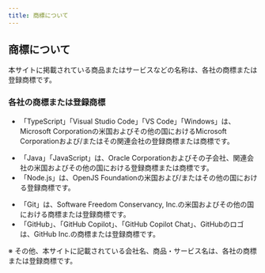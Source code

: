 ```yaml
---
title: 商標について
---
```


## 商標について

本サイトに掲載されている商品またはサービスなどの名称は、各社の商標または登録商標です。

### 各社の商標または登録商標

<!-- textlint-disable ja-technical-writing/sentence-length -->
- 「TypeScript」「Visual Studio Code」「VS Code」「Windows」は、 Microsoft Corporationの米国およびその他の国におけるMicrosoft Corporationおよび/またはその関連会社の登録商標または商標です。
<!-- textlint-enable ja-technical-writing/sentence-length -->
- 「Java」「JavaScript」は、Oracle Corporationおよびその子会社、関連会社の米国およびその他の国における登録商標または商標です。
- 「Node.js」は、OpenJS Foundationの米国および/またはその他の国における登録商標です。
<!-- textlint-disable jtf-style/1.2.1.句点(。)と読点(、) -->
- 「Git」は、Software Freedom Conservancy, Inc.の米国およびその他の国における商標または登録商標です。
- 「GitHub」、「GitHub Copilot」、「GitHub Copilot Chat」、GitHubのロゴは、GitHub Inc.の商標または登録商標です。
<!-- textlint-enable jtf-style/1.2.1.句点(。)と読点(、) -->

※ その他、本サイトに記載されている会社名、商品・サービス名は、各社の商標または登録商標です。
